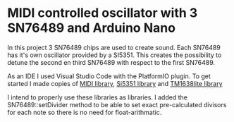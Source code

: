 # MIDI controlled oscillator with 3 SN76489 and Arduino Nano

In this project 3 SN76489 chips are used to create sound. Each SN76489 has it's own oscillator provided by a SI5351.
This creates the possibility to detune the second en third SN76489 with respect to the first SN76489.

As an IDE I used Visual Studio Code with the PlatformIO plugin. To get started I made copies of
[MIDI library](https://github.com/FortySevenEffects/arduino_midi_library), 
[Si5351 library](https://github.com/etherkit/Si5351Arduino) and 
[TM1638lite library](https://github.com/danja/TM1638lite)

I intend to properly use these libraries as libraries. I added the SN76489::setDivider method to be able to set exact pre-calculated divisors for each note
so there is no need for float-arithmatic.
